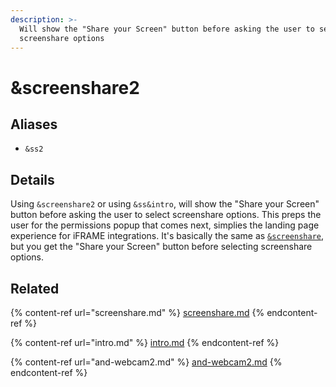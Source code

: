 ```yaml
---
description: >-
  Will show the "Share your Screen" button before asking the user to select
  screenshare options
---
```


# \&screenshare2

## Aliases

* `&ss2`

## Details

Using `&screenshare2` or using `&ss&intro`, will show the "Share your Screen" button before asking the user to select screenshare options. This preps the user for the permissions popup that comes next, simplies the landing page experience for iFRAME integrations. It's basically the same as [`&screenshare`](screenshare.md), but you get the "Share your Screen" button before selecting screenshare options.

## Related

{% content-ref url="screenshare.md" %}
[screenshare.md](screenshare.md)
{% endcontent-ref %}

{% content-ref url="intro.md" %}
[intro.md](intro.md)
{% endcontent-ref %}

{% content-ref url="and-webcam2.md" %}
[and-webcam2.md](and-webcam2.md)
{% endcontent-ref %}
